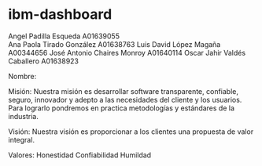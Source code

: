 # ibm-dashboard
Angel Padilla Esqueda A01639055 </br>
Ana Paola Tirado González A01638763
Luis David López Magaña A00344656
José Antonio Chaires Monroy A01640114
Oscar Jahir Valdés Caballero A01638923


Nombre: 

Misión:
Nuestra misión es desarrollar software transparente, confiable, seguro, innovador y adepto a las necesidades del cliente y los usuarios. 
Para lograrlo pondremos en practica metodologías y estándares de la industria.

Visión:
Nuestra visión es proporcionar a los clientes una propuesta de valor integral.

Valores:
Honestidad
Confiabilidad
Humildad
